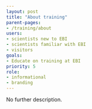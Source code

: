 ```yaml
---
layout: post
title: "About training"
parent-pages:
- /training/about
users:
- scientists new to EBI
- scientists familiar with EBI
- visitors
goals:
- Educate on training at EBI
priority: 5
role:
- informational
- branding
---
```


No further description.
